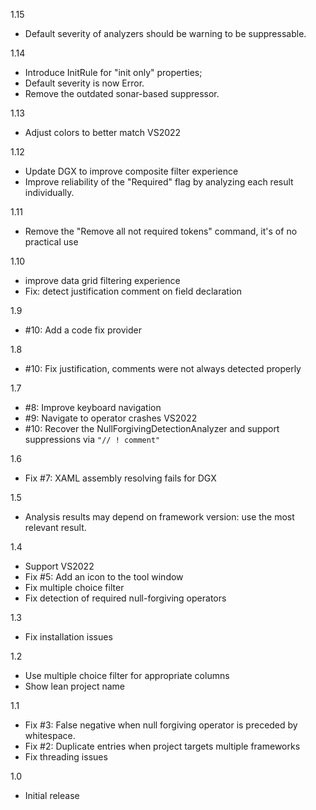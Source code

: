 1.15
- Default severity of analyzers should be warning to be suppressable.

1.14
- Introduce InitRule for "init only" properties; 
- Default severity is now Error.
- Remove the outdated sonar-based suppressor.

1.13
- Adjust colors to better match VS2022

1.12
- Update DGX to improve composite filter experience
- Improve reliability of the "Required" flag by analyzing each result individually.

1.11
- Remove the "Remove all not required tokens" command, it's of no practical use 

1.10
- improve data grid filtering experience
- Fix: detect justification comment on field declaration

1.9
- #10: Add a code fix provider

1.8
- #10: Fix justification, comments were not always detected properly

1.7
- #8: Improve keyboard navigation
- #9: Navigate to operator crashes VS2022
- #10: Recover the NullForgivingDetectionAnalyzer and support suppressions via `"// ! comment"`

1.6
- Fix #7: XAML assembly resolving fails for DGX

1.5
- Analysis results may depend on framework version: use the most relevant result.

1.4
- Support VS2022
- Fix #5: Add an icon to the tool window
- Fix multiple choice filter
- Fix detection of required null-forgiving operators

1.3
- Fix installation issues

1.2
- Use multiple choice filter for appropriate columns
- Show lean project name

1.1
- Fix #3: False negative when null forgiving operator is preceded by whitespace.
- Fix #2: Duplicate entries when project targets multiple frameworks
- Fix threading issues

1.0
- Initial release
